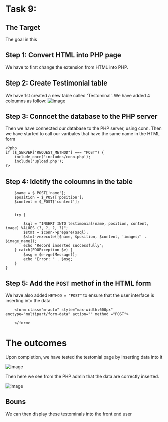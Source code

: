 # Task 9:

 ## The Target

 The goal in this 

 ## Step 1: Convert HTML into PHP page

 We have to first change the extension from HTML into PHP.

 ## Step 2: Create Testimonial table
 
We have 1st created a new table called 'Testominal'.   We have added 4 coloumns as follow:
![image](https://github.com/astral-fate/UN-Women-Back-End-Scholarship/assets/63984422/18fc8209-5d6d-4e15-8cb9-76518f489a5f)


## Step 3: Conncet the database to the PHP server
Then we have connected our database to the PHP server, using conn. Then we have started to call our varibales that have the same name in the HTML form

```
<?php
if ($_SERVER["REQUEST_METHOD"] === "POST") {
    include_once('includes/conn.php');
    include('upload.php');
?>
```

## Step 4: Idetify the coloumns in the table

```
    $name = $_POST['name'];
    $position = $_POST['position'];  
    $content = $_POST['content'];  

    
    try {
		
        $sql = "INSERT INTO testimonial(name, position, content, image) VALUES (?, ?, ?, ?)";
        $stmt = $conn->prepare($sql);
        $stmt->execute([$name, $position, $content, 'images/' . $image_name]);
        echo "Record inserted successfully";
    } catch(PDOException $e) {
        $msg = $e->getMessage();
        echo "Error: " . $msg;
    }
}

```

## Step 5: Add the ```POST``` methof in the HTML form
We have also added ```METHOD = "POST"``` to ensure that the user interface is inserting into the data. 
```
	<form class="m-auto" style="max-width:600px" enctype="multipart/form-data" action="" method ="POST">
	
	</form>

```

# The outcomes

Upon completion, we have tested the testomial page by inserting data into it


![image](https://github.com/astral-fate/UN-Women-Back-End-Scholarship/assets/63984422/3b0c62ac-07da-40d0-aadd-4d95531f1e57)

Then here we see from the PHP admin that the data are correctly inserted. 

![image](https://github.com/astral-fate/UN-Women-Back-End-Scholarship/assets/63984422/76c49ddc-a4e9-420e-9c2e-4d9a1c8e698c)

## Bouns 

We can then display these testominals into the front end user
